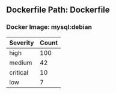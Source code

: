## Dockerfile Path: Dockerfile

### Docker Image: mysql:debian
| Severity | Count |
|----------|-------|
| high | 100 |
| medium | 42 |
| critical | 10 |
| low | 7 |